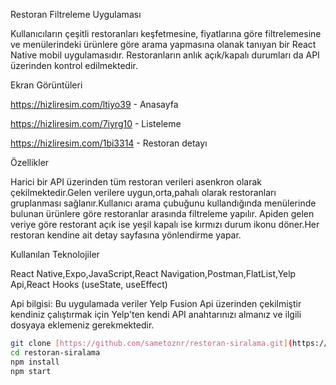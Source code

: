 Restoran Filtreleme Uygulaması 

Kullanıcıların çeşitli restoranları keşfetmesine, fiyatlarına göre filtrelemesine ve menülerindeki ürünlere göre arama yapmasına olanak tanıyan bir React Native mobil uygulamasıdır. Restoranların anlık açık/kapalı durumları da API üzerinden kontrol edilmektedir.

Ekran Görüntüleri


https://hizliresim.com/ltiyo39 - Anasayfa

https://hizliresim.com/7iyrg10 - Listeleme 

https://hizliresim.com/1bi3314 - Restoran detayı

Özellikler 

Harici bir API üzerinden tüm restoran verileri asenkron olarak çekilmektedir.Gelen verilere uygun,orta,pahalı olarak restoranları
gruplanması sağlanır.Kullanıcı arama çubuğunu kullandığında menülerinde bulunan ürünlere göre restoranlar arasında filtreleme yapılır.
Apiden gelen veriye göre restorant açık ise yeşil kapalı ise kırmızı durum ikonu döner.Her restoran kendine ait detay sayfasına yönlendirme yapar.


Kullanılan Teknolojiler 

React Native,Expo,JavaScript,React Navigation,Postman,FlatList,Yelp Api,React Hooks (useState, useEffect)

Api bilgisi: Bu uygulamada veriler Yelp Fusion Api üzerinden çekilmiştir kendiniz çalıştırmak için Yelp'ten kendi API anahtarınızı almanız ve ilgili dosyaya eklemeniz gerekmektedir.

```bash
git clone [https://github.com/sametoznr/restoran-siralama.git](https://github.com/sametoznr/restoran-siralama.git)
cd restoran-siralama
npm install
npm start
```
